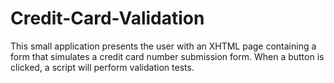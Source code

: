 # Credit-Card-Validation
This small application presents the user with an XHTML page containing a form that simulates a credit card number submission form. When a button is clicked, a script will perform validation tests.
